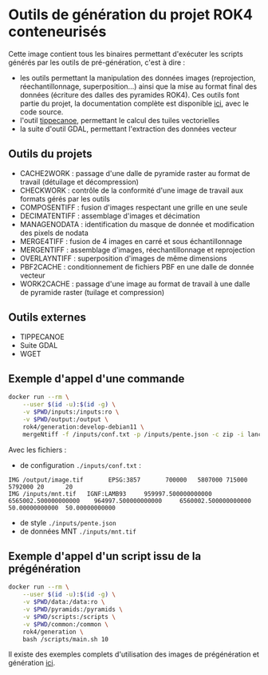 # Outils de génération du projet ROK4 conteneurisés

Cette image contient tous les binaires permettant d'exécuter les scripts générés par les outils de pré-génération, c'est à dire :

* les outils permettant la manipulation des données images (reprojection, réechantillonnage, superposition...) ainsi que la mise au format final des données (écriture des dalles des pyramides ROK4). Ces outils font partie du projet, la documentation complète est disponible [ici](https://github.com/rok4/generation), avec le code source.
* l'outil [tippecanoe](https://github.com/mapbox/tippecanoe), permettant le calcul des tuiles vectorielles
* la suite d'outil GDAL, permettant l'extraction des données vecteur

## Outils du projets

* CACHE2WORK : passage d'une dalle de pyramide raster au format de travail (détuilage et décompression)
* CHECKWORK : contrôle de la conformité d'une image de travail aux formats gérés par les outils
* COMPOSENTIFF : fusion d'images respectant une grille en une seule
* DECIMATENTIFF : assemblage d'images et décimation
* MANAGENODATA : identification du masque de donnée et modification des pixels de nodata
* MERGE4TIFF : fusion de 4 images en carré et sous échantillonnage
* MERGENTIFF : assemblage d'images, réechantillonnage et reprojection
* OVERLAYNTIFF : superposition d'images de même dimensions
* PBF2CACHE : conditionnement de fichiers PBF en une dalle de donnée vecteur
* WORK2CACHE : passage d'une image au format de travail à une dalle de pyramide raster (tuilage et compression)

## Outils externes

* TIPPECANOE
* Suite GDAL
* WGET

## Exemple d'appel d'une commande

```bash
docker run --rm \
    --user $(id -u):$(id -g) \
    -v $PWD/inputs:/inputs:ro \
    -v $PWD/output:/output \
    rok4/generation:develop-debian11 \
    mergeNtiff -f /inputs/conf.txt -p /inputs/pente.json -c zip -i lanczos -n -99999
```

Avec les fichiers :

* de configuration `./inputs/conf.txt` :
```
IMG /output/image.tif       EPSG:3857       700000   5807000 715000  5792000 20      20
IMG /inputs/mnt.tif   IGNF:LAMB93     959997.500000000000     6565002.500000000000    964997.500000000000     6560002.500000000000    50.00000000000  50.00000000000
```
* de style `./inputs/pente.json`
* de données MNT `./inputs/mnt.tif`


## Exemple d'appel d'un script issu de la prégénération

```bash
docker run --rm \
    --user $(id -u):$(id -g) \
    -v $PWD/data:/data:ro \
    -v $PWD/pyramids:/pyramids \
    -v $PWD/scripts:/scripts \
    -v $PWD/common:/common \
    rok4/generation \
    bash /scripts/main.sh 10
```

Il existe des exemples complets d'utilisation des images de prégénération et génération [ici](https://github.com/rok4/docker/tree/master/run/datasets).